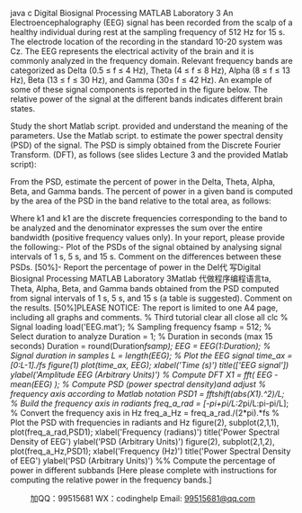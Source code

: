 java c
Digital Biosignal Processing
MATLAB Laboratory 3
An Electroencephalography (EEG) signal has been recorded from the scalp of a healthy individual during rest at the sampling frequency of 512 Hz for 15 s. The electrode location of the recording in the standard 10-20 system was Cz. The EEG represents the electrical activity of the brain and it is commonly analyzed in the frequency domain. Relevant frequency bands are categorized as Delta (0.5 ≤ f ≤ 4 Hz), Theta (4 ≤ f ≤ 8 Hz), Alpha (8 ≤ f ≤ 13 Hz), Beta (13 ≤ f ≤ 30 Hz), and Gamma (30≤ f ≤ 42 Hz). An example of some of these signal components is reported in the figure below. The relative power of the signal at the different bands indicates different brain states.

Study the short Matlab script. provided and understand the meaning of the parameters. Use the Matlab script. to estimate the power spectral density (PSD) of the signal. The PSD is simply obtained from the Discrete Fourier Transform. (DFT), as follows (see slides Lecture 3 and the provided Matlab script):

From the PSD, estimate the percent of power in the Delta, Theta, Alpha, Beta, and Gamma bands. The percent of power in a given band is computed by the area of the PSD in the band relative to the total area, as follows:

Where k1 and k1 are the discrete frequencies corresponding to the band to be analyzed and the denominator expresses the sum over the entire bandwidth (positive frequency values only).
In your report, please provide the following:- Plot of the PSDs of the signal obtained by analysing signal intervals of 1 s, 5 s, and 15 s. Comment on the differences between these PSDs. [50%]- Report the percentage of power in the Del代 写Digital Biosignal Processing MATLAB Laboratory 3Matlab
代做程序编程语言ta, Theta, Alpha, Beta, and Gamma bands obtained from the PSD computed from signal intervals of 1 s, 5 s, and 15 s (a table is suggested). Comment on the results. [50%]PLEASE NOTICE: The report is limited to one A4 page, including all graphs and comments.
% Third tutorial
clear all
close all
clc
% Signal loading
load('EEG.mat');
% Sampling frequency
fsamp = 512;
% Select duration to analyze
Duration = 1; % Duration in seconds (max 15 seconds)
Duration = round(Duration*fsamp);
EEG = EEG(1:Duration);
% Signal duration in samples
L = length(EEG);
% Plot the EEG signal
time_ax = [0:L-1]./fs
figure(1)
plot(time_ax, EEG);
xlabel('Time (s)')
title(['EEG signal'])
ylabel('Amplitude EEG (Arbitrary Units)')
% Compute DFT
X1 = fft( EEG - mean(EEG) );
% Compute PSD (power spectral density)and adjust
% frequency axis according to Matlab notation
PSD1 = fftshift(abs(X1).^2)/L;
% Build the frequency axis in radiants
freq_a_rad = [-pi+pi/L:2*pi/L:pi-pi/L];
% Convert the frequency axis in Hz
freq_a_Hz = freq_a_rad./(2*pi).*fs
% Plot the PSD with frequencies in radiants and Hz
figure(2), subplot(2,1,1), plot(freq_a_rad,PSD1);
xlabel('Frequency (radians)')
title('Power Spectral Density of EEG')
ylabel('PSD (Arbitrary Units)')
figure(2), subplot(2,1,2), plot(freq_a_Hz,PSD1);
xlabel('Frequency (Hz)')
title('Power Spectral Density of EEG')
ylabel('PSD (Arbitrary Units)')
%% Compute the percentage of power in different subbands
[Here please complete with instructions for computing the relative power in the frequency bands.]


         
加QQ：99515681  WX：codinghelp  Email: 99515681@qq.com
